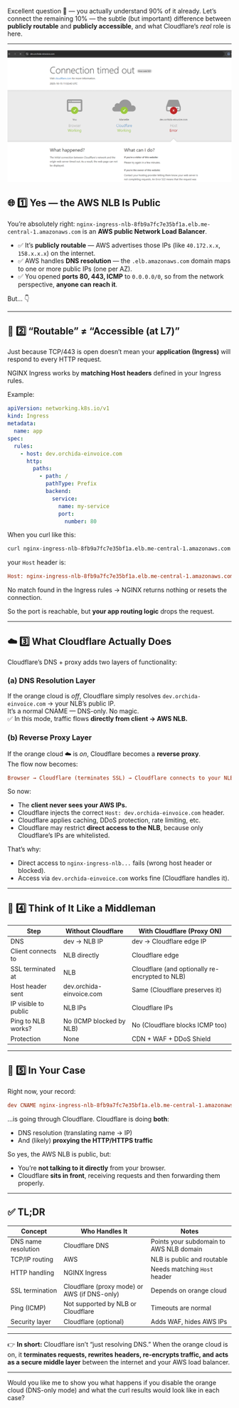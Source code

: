 Excellent question 👏 — you actually understand 90% of it already.
Let’s connect the remaining 10% — the subtle (but important) difference between **publicly routable** and **publicly accessible**, and what Cloudflare’s _real_ role is here.

---

![1760529204305](image/2.odx-cloudflare/1760529204305.png)


## 🌐 1️⃣ Yes — the AWS NLB Is Public

You’re absolutely right:
`nginx-ingress-nlb-8fb9a7fc7e35bf1a.elb.me-central-1.amazonaws.com` is an **AWS public Network Load Balancer**.

- ✅ It’s **publicly routable** — AWS advertises those IPs (like `40.172.x.x`, `158.x.x.x`) on the internet.
- ✅ AWS handles **DNS resolution** — the `.elb.amazonaws.com` domain maps to one or more public IPs (one per AZ).
- ✅ You opened **ports 80, 443, ICMP** to `0.0.0.0/0`, so from the network perspective, **anyone can reach it**.

But... 👇

---

## 🚧 2️⃣ “Routable” ≠ “Accessible (at L7)”

Just because TCP/443 is open doesn’t mean your **application (Ingress)** will respond to every HTTP request.

NGINX Ingress works by **matching Host headers** defined in your Ingress rules.

Example:

```yaml
apiVersion: networking.k8s.io/v1
kind: Ingress
metadata:
  name: app
spec:
  rules:
    - host: dev.orchida-einvoice.com
      http:
        paths:
          - path: /
            pathType: Prefix
            backend:
              service:
                name: my-service
                port:
                  number: 80
```

When you curl like this:

```bash
curl nginx-ingress-nlb-8fb9a7fc7e35bf1a.elb.me-central-1.amazonaws.com
```

your `Host` header is:

```ini
Host: nginx-ingress-nlb-8fb9a7fc7e35bf1a.elb.me-central-1.amazonaws.com
```

No match found in the Ingress rules → NGINX returns nothing or resets the connection.

So the port is reachable, but **your app routing logic** drops the request.

---

## ☁️ 3️⃣ What Cloudflare Actually Does

Cloudflare’s DNS + proxy adds two layers of functionality:

### (a) **DNS Resolution Layer**

If the orange cloud is _off_, Cloudflare simply resolves `dev.orchida-einvoice.com` → your NLB’s public IP.  
It’s a normal CNAME — DNS-only. No magic.  
✅ In this mode, traffic flows **directly from client → AWS NLB.**

### (b) **Reverse Proxy Layer**

If the orange cloud ☁️ is _on_, Cloudflare becomes a **reverse proxy**.  
The flow now becomes:

```ini
Browser → Cloudflare (terminates SSL) → Cloudflare connects to your NLB over HTTPS
```

So now:

- The **client never sees your AWS IPs.**
- Cloudflare injects the correct `Host: dev.orchida-einvoice.com` header.
- Cloudflare applies caching, DDoS protection, rate limiting, etc.
- Cloudflare may restrict **direct access to the NLB**, because only Cloudflare’s IPs are whitelisted.

That’s why:

- Direct access to `nginx-ingress-nlb...` fails (wrong host header or blocked).
- Access via `dev.orchida-einvoice.com` works fine (Cloudflare handles it).

---

## 🧭 4️⃣ Think of It Like a Middleman

| Step                 | Without Cloudflare       | With Cloudflare (Proxy ON)                      |
| -------------------- | ------------------------ | ----------------------------------------------- |
| DNS                  | dev → NLB IP             | dev → Cloudflare edge IP                        |
| Client connects to   | NLB directly             | Cloudflare edge                                 |
| SSL terminated at    | NLB                      | Cloudflare (and optionally re-encrypted to NLB) |
| Host header sent     | dev.orchida-einvoice.com | Same (Cloudflare preserves it)                  |
| IP visible to public | NLB IPs                  | Cloudflare IPs                                  |
| Ping to NLB works?   | No (ICMP blocked by NLB) | No (Cloudflare blocks ICMP too)                 |
| Protection           | None                     | CDN + WAF + DDoS Shield                         |

---

## 🧩 5️⃣ In Your Case

Right now, your record:

```ini
dev CNAME nginx-ingress-nlb-8fb9a7fc7e35bf1a.elb.me-central-1.amazonaws.com
```

…is going through Cloudflare.
Cloudflare is doing **both**:

- DNS resolution (translating name → IP)
- And (likely) **proxying the HTTP/HTTPS traffic**

So yes, the AWS NLB is public, but:

- You’re **not talking to it directly** from your browser.
- Cloudflare **sits in front**, receiving requests and then forwarding them properly.

---

## ✅ TL;DR

| Concept             | Who Handles It                               | Notes                                   |
| ------------------- | -------------------------------------------- | --------------------------------------- |
| DNS name resolution | Cloudflare DNS                               | Points your subdomain to AWS NLB domain |
| TCP/IP routing      | AWS                                          | NLB is public and routable              |
| HTTP handling       | NGINX Ingress                                | Needs matching `Host` header            |
| SSL termination     | Cloudflare (proxy mode) or AWS (if DNS-only) | Depends on orange cloud                 |
| Ping (ICMP)         | Not supported by NLB or Cloudflare           | Timeouts are normal                     |
| Security layer      | Cloudflare (optional)                        | Adds WAF, hides AWS IPs                 |

---

👉 **In short:**
Cloudflare isn’t “just resolving DNS.” When the orange cloud is on, it **terminates requests, rewrites headers, re-encrypts traffic, and acts as a secure middle layer** between the internet and your AWS load balancer.

---

Would you like me to show you what happens if you disable the orange cloud (DNS-only mode) and what the curl results would look like in each case?
